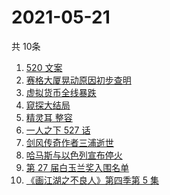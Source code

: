 # 2021-05-21
  共 10条

  <!-- BEGIN -->
  <!-- 最后更新时间:Fri May 21 2021 12:18:18 GMT+0000 (Coordinated Universal Time) -->
  1. [520 文案](https://www.zhihu.com/search?q=520文案)
1. [赛格大厦晃动原因初步查明](https://www.zhihu.com/search?q=赛格大厦)
1. [虚拟货币全线暴跌](https://www.zhihu.com/search?q=币圈崩盘)
1. [窥探大结局](https://www.zhihu.com/search?q=窥探)
1. [精灵耳 整容](https://www.zhihu.com/search?q=精灵耳)
1. [一人之下 527 话](https://www.zhihu.com/search?q=一人之下)
1. [剑风传奇作者三浦逝世](https://www.zhihu.com/search?q=剑风传奇)
1. [哈马斯与以色列宣布停火](https://www.zhihu.com/search?q=以色列哈马斯)
1. [第 27 届白玉兰奖入围名单](https://www.zhihu.com/search?q=白玉兰奖)
1. [《画江湖之不良人》第四季第 5 集](https://www.zhihu.com/search?q=画江湖之不良人第四季)
  <!-- END -->
  